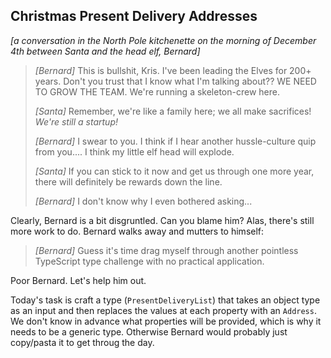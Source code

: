 ## Christmas Present Delivery Addresses

_\[a conversation in the North Pole kitchenette on the morning of December 4th between Santa and the head elf, Bernard\]_

> _\[Bernard\]_ This is bullshit, Kris. I've been leading the Elves for 200+ years. Don't you trust that I know what I'm talking about?? WE NEED TO GROW THE TEAM. We're running a skeleton-crew here.
>
> _\[Santa\]_ Remember, we're like a family here; we all make sacrifices! _We're still a startup!_
>
> _\[Bernard\]_ I swear to you. I think if I hear another hussle-culture quip from you.... I think my little elf head will explode.
>
> _\[Santa\]_ If you can stick to it now and get us through one more year, there will definitely be rewards down the line.
>
> _\[Bernard\]_ I don't know why I even bothered asking...

Clearly, Bernard is a bit disgruntled. Can you blame him? Alas, there's still more work to do. Bernard walks away and mutters to himself:

> _\[Bernard\]_ Guess it's time drag myself through another pointless TypeScript type challenge with no practical application.

Poor Bernard. Let's help him out.

Today's task is craft a type (`PresentDeliveryList`) that takes an object type as an input and then replaces the values at each property with an `Address`. We don't know in advance what properties will be provided, which is why it needs to be a generic type. Otherwise Bernard would probably just copy/pasta it to get throug the day.